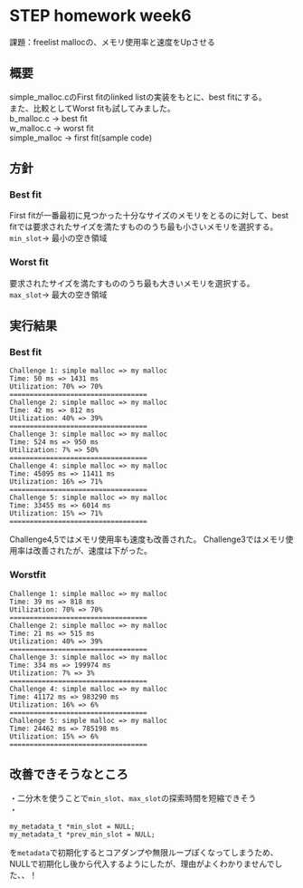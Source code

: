# STEP homework week6  
課題：freelist mallocの、メモリ使用率と速度をUpさせる
    
## 概要
simple_malloc.cのFirst fitのlinked listの実装をもとに、best fitにする。  
また、比較としてWorst fitも試してみました。  
b_malloc.c -> best fit  
w_malloc.c -> worst fit  
simple_malloc -> first fit(sample code)  

## 方針  
### Best fit
First fitが一番最初に見つかった十分なサイズのメモリをとるのに対して、best fitでは要求されたサイズを満たすもののうち最も小さいメモリを選択する。  
`min_slot`-> 最小の空き領域


### Worst fit
要求されたサイズを満たすもののうち最も大きいメモリを選択する。  
`max_slot`-> 最大の空き領域


## 実行結果
### Best fit
```
Challenge 1: simple malloc => my malloc
Time: 50 ms => 1431 ms
Utilization: 70% => 70%
==================================
Challenge 2: simple malloc => my malloc
Time: 42 ms => 812 ms
Utilization: 40% => 39%
==================================
Challenge 3: simple malloc => my malloc
Time: 524 ms => 950 ms
Utilization: 7% => 50%
==================================
Challenge 4: simple malloc => my malloc
Time: 45095 ms => 11411 ms
Utilization: 16% => 71%
==================================
Challenge 5: simple malloc => my malloc
Time: 33455 ms => 6014 ms
Utilization: 15% => 71%
==================================
```
Challenge4,5ではメモリ使用率も速度も改善された。
Challenge3ではメモリ使用率は改善されたが、速度は下がった。  

### Worstfit  
```
Challenge 1: simple malloc => my malloc
Time: 39 ms => 818 ms
Utilization: 70% => 70%
==================================
Challenge 2: simple malloc => my malloc
Time: 21 ms => 515 ms
Utilization: 40% => 39%
==================================
Challenge 3: simple malloc => my malloc
Time: 334 ms => 199974 ms
Utilization: 7% => 3%
==================================
Challenge 4: simple malloc => my malloc
Time: 41172 ms => 983290 ms
Utilization: 16% => 6%
==================================
Challenge 5: simple malloc => my malloc
Time: 24462 ms => 785198 ms
Utilization: 15% => 6%
==================================
```

## 改善できそうなところ
・二分木を使うことで`min_slot`、`max_slot`の探索時間を短縮できそう    
・
```
my_metadata_t *min_slot = NULL;
my_metadata_t *prev_min_slot = NULL;
```
を`metadata`で初期化するとコアダンプや無限ループぽくなってしまうため、NULLで初期化し後から代入するようにしたが、理由がよくわかりませんでした、、！
